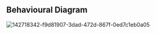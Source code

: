 ## Behavioural Diagram ##
![142718342-f9d81907-3dad-472d-867f-0ed7c1eb0a05](https://user-images.githubusercontent.com/94476845/142773500-544af1a1-9207-4366-8491-72e7557060ba.png)
